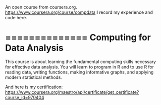 An open course from coursera.org. https://www.coursera.org/course/compdata
I record my experience and code here.

==============
Computing for Data Analysis
==============
This course is about learning the fundamental computing skills necessary 
for effective data analysis. You will learn to program in R and to use R 
for reading data, writing functions, making informative graphs, and 
applying modern statistical methods.

And here is my certification:
https://www.coursera.org/maestro/api/certificate/get_certificate?course_id=970404
